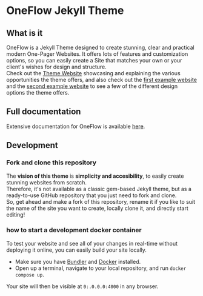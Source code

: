 # OneFlow Jekyll Theme

## What is it
OneFlow is a Jekyll Theme designed to create stunning, clear and practical modern One-Pager Websites. 
It offers lots of features and customization options, so you can easily create a Site that matches your own or your client's wishes for design and structure.  
Check out the [Theme Website]() showcasing and explaining the various opportunities the theme offers, and also check out the [first example website](https://oneflow-jekyll-theme-example-one.github.io/) and the [second example website]() to see a few of the different design options the theme offers.  

## Full documentation
Extensive documentation for OneFlow is available [here]().

## Development 

### Fork and clone this repository
The **vision of this theme** is **simplicity and accesibility**, to easily create stunning websites from scratch.  
Therefore, it's not available as a classic gem-based Jekyll theme, but as a ready-to-use GitHub repository that you just need to fork and clone.  
So, get ahead and make a fork of this repository, rename it if you like to suit the name of the site you want to create, locally clone it, and directly start editing!

### how to start a development docker container
To test your website and see all of your changes in real-time without deploying it online, you can easily build your site locally.  
- Make sure you have [Bundler](https://bundler.io/) and [Docker](https://www.docker.com/) installed.  
- Open up a terminal, navigate to your local repository, and run ```docker compose up```.

Your site will then be visible at ```0:.0.0.0:4000``` in any browser.

